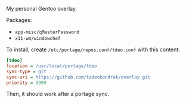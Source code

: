 My personal Gentoo overlay.

Packages:

- `app-misc/qMasterPassword`
- `x11-wm/windowchef`

To install, create `/etc/portage/repos.conf/tdeo.conf` with this content:
```ini
[tdeo]
location = /usr/local/portage/tdeo
sync-type = git
sync-uri = https://github.com/tadeokondrak/overlay.git
priority = 9999
```
Then, it should work after a portage sync.
